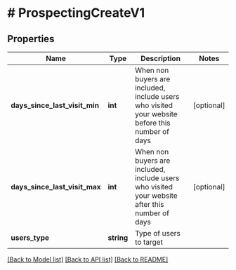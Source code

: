 # # ProspectingCreateV1

## Properties

Name | Type | Description | Notes
------------ | ------------- | ------------- | -------------
**days_since_last_visit_min** | **int** | When non buyers are included, include users who visited your website before this number of days | [optional]
**days_since_last_visit_max** | **int** | When non buyers are included, include users who visited your website after this number of days | [optional]
**users_type** | **string** | Type of users to target |

[[Back to Model list]](../../README.md#models) [[Back to API list]](../../README.md#endpoints) [[Back to README]](../../README.md)
